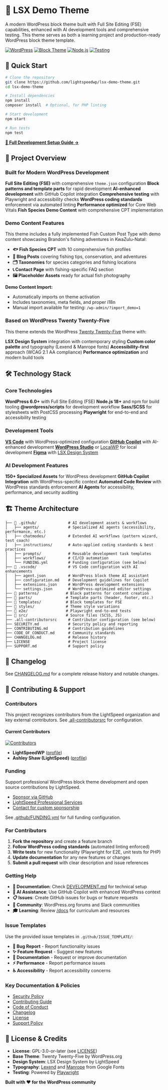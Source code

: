 # 🧱 LSX Demo Theme

A modern WordPress block theme built with Full Site Editing (FSE) capabilities, enhanced with AI development tools and comprehensive testing. This theme serves as both a learning project and production-ready WordPress block theme template.

[![WordPress](https://img.shields.io/badge/WordPress-6.0+-blue.svg)](https://wordpress.org/)
[![Block Theme](https://img.shields.io/badge/Block%20Theme-FSE-green.svg)](https://developer.wordpress.org/themes/block-themes/)
[![Node.js](https://img.shields.io/badge/Node.js-18+-green.svg)](https://nodejs.org/)
[![Testing](https://img.shields.io/badge/Testing-Playwright-red.svg)](https://playwright.dev/)

<!--
README.md Inline Documentation
--------------------------------
This README provides a comprehensive overview of the LSX Demo Theme, including setup, architecture, contributor recognition, funding, and key documentation references. All badges and links are verified for accuracy. See .all-contributorsrc for contributor config and .github/FUNDING.yml for funding details.
-->

## 🚀 Quick Start

```bash
# Clone the repository
git clone https://github.com/lightspeedwp/lsx-demo-theme.git
cd lsx-demo-theme

# Install dependencies
npm install
composer install  # Optional, for PHP linting

# Start development
npm start

# Run tests
npm test
```

**[📖 Full Development Setup Guide →](./DEVELOPMENT.md)**

<!--
Reference: DEVELOPMENT.md contains step-by-step setup, workflow, and troubleshooting for local development. Always review this file for the latest instructions.
-->

## 🎯 Project Overview

### Built for Modern WordPress Development

**Full Site Editing (FSE)** with comprehensive `theme.json` configuration
**Block patterns and template parts** for rapid development
**AI-enhanced development** with GitHub Copilot integration
**Comprehensive testing** with Playwright and accessibility checks
**WordPress coding standards** enforcement via automated linting
**Performance optimized** for Core Web Vitals
**Fish Species Demo Content** with comprehensive CPT implementation

### Demo Content Features

This theme includes a fully implemented Fish Custom Post Type with demo content showcasing Brandon's fishing adventures in KwaZulu-Natal:

- **🐟 Fish Species CPT** with 10 comprehensive fish profiles
- **📝 Blog Posts** covering fishing tips, conservation, and adventures  
- **🗂️ Taxonomies** for species categories and fishing locations
- **📞 Contact Page** with fishing-specific FAQ section
- **🖼️ Placeholder Assets** ready for actual fish photography

**Demo Content Import:**
- Automatically imports on theme activation
- Includes taxonomies, meta fields, and proper i18n
- Manual import available for testing: `/wp-admin/?import_demo=1`

### Based on WordPress Twenty Twenty-Five

This theme extends the WordPress [Twenty Twenty-Five](https://make.wordpress.org/core/2024/08/15/introducing-twenty-twenty-five/) theme with:

**LSX Design System** integration with contemporary styling
**Custom color palette** and typography (Lexend & Manrope fonts)
**Accessibility-first** approach (WCAG 2.1 AA compliance)
**Performance optimization** and modern build tools

## 🛠️ Technology Stack

### Core Technologies

**WordPress 6.0+** with Full Site Editing (FSE)
**Node.js 18+** and npm for build tooling
**@wordpress/scripts** for development workflow
**Sass/SCSS** for stylesheets with PostCSS processing
**Playwright** for end-to-end and accessibility testing

### Development Tools

**[VS Code](https://code.visualstudio.com/)** with WordPress-optimized configuration
**[GitHub Copilot](https://github.com/features/copilot)** with AI-enhanced development
**[WordPress Studio](https://developer.wordpress.com/studio/)** or [LocalWP](https://localwp.com/) for local development
**[Figma](https://figma.com)** with [LSX Design System](https://lsx.rocks/design-system)

### AI Development Features

**150+ Specialized Assets** for WordPress development
**GitHub Copilot Integration** with WordPress-specific context
**Automated Code Review** with WordPress standards enforcement
**AI Agents** for accessibility, performance, and security auditing

## 🏗️ Theme Architecture

```text
├── 📁 .github/              # AI development assets & workflows
│   ├── agents/             # Specialized AI agents (accessibility, performance, etc.)
│   ├── chatmodes/          # Extended AI workflows (pattern wizard, test coach)
│   ├── instructions/       # Auto-applied coding standards & best practices
│   ├── prompts/            # Reusable development task templates
│   ├── workflows/          # CI/CD automation
│   └── FUNDING.yml         # Funding configuration (see below)
├── 📁 .vscode/              # VS Code configuration with AI enhancements
│   ├── agent.json          # WordPress block theme AI assistant
│   ├── configuration.md    # Development guidelines for Copilot
│   ├── extensions.json     # WordPress development extensions
│   └── settings.json       # WordPress-optimized editor settings
├── 📁 patterns/            # Block patterns for content creation
├── 📁 parts/               # Template parts (header, footer, etc.)
├── 📁 templates/           # Block templates for FSE
├── 📁 styles/              # Theme style variations
├── 📁 e2e/                 # Playwright end-to-end tests
├── 📁 src/                 # Source files (SCSS, JS)
├── .all-contributorsrc     # Contributor configuration (see below)
├── SECURITY.md             # Security policy and reporting
├── CONTRIBUTING.md         # Contribution guidelines
├── CODE_OF_CONDUCT.md      # Community standards
├── CHANGELOG.md            # Release history
├── LICENSE                 # Project license
├── SUPPORT.md              # Support policy
```

<!--
Reference: Key documentation files are listed above. See each file for details on security, contributing, code of conduct, changelog, license, and support.
-->

## 📝 Changelog

See [CHANGELOG.md](./CHANGELOG.md) for a complete release history and notable changes.

<!--
CHANGELOG.md documents all notable changes using Keep a Changelog format and semantic versioning. Review this file for release notes and upgrade guidance.
-->

## 🤝 Contributing & Support

<!--
This section covers contributor recognition, support channels, and links to key documentation. See .all-contributorsrc for contributor config and badges.
-->

### Contributors

This project recognizes contributors from the LightSpeed organization and key external contributors. See [.all-contributorsrc](./.all-contributorsrc) for configuration.

<!--
Contributor badges are automatically updated in README.md by the all-contributors bot. To add yourself, run 'npx all-contributors add <username> <contributions>'.
-->

#### Current Contributors

[![Contributors](https://img.shields.io/badge/Contributors-LightSpeedWP%20Org-blue)](https://github.com/lightspeedwp/lsx-demo-theme/graphs/contributors)

-   **LightSpeedWP** ([profile](https://github.com/lightspeedwp))
-   **Ashley Shaw (LightSpeed)** ([profile](https://lightspeedwp.agency))

### Funding

Support professional WordPress block theme development and open source contributions by LightSpeed.

-   [Sponsor via GitHub](https://github.com/sponsors/lightspeedwp)
-   [LightSpeed Professional Services](https://lightspeedwp.agency/services)
-   [Contact for custom sponsorship](https://lightspeedwp.agency/contact)

See [.github/FUNDING.yml](./.github/FUNDING.yml) for full funding configuration.

### For Contributors

1. **Fork the repository** and create a feature branch
2. **Follow WordPress coding standards** (automated linting enforced)
3. **Write tests** for new functionality (Playwright for E2E, unit tests for PHP)
4. **Update documentation** for any new features or changes
5. **Submit a pull request** with clear description and issue references

### Getting Help

-   **📖 Documentation**: Check [DEVELOPMENT.md](./DEVELOPMENT.md) for technical setup
-   **🤖 AI Assistance**: Use GitHub Copilot with enhanced WordPress context
-   **📋 Issues**: Create GitHub issues for bugs or feature requests
-   **💬 Community**: WordPress.org forums and Slack communities
-   **🎓 Learning**: Review [/docs](./docs/) for curriculum and resources

### Issue Templates

Use the provided issue templates in `.github/ISSUE_TEMPLATE/`:

-   **🐛 Bug Report** - Report functionality issues
-   **✨ Feature Request** - Suggest new features
-   **📖 Documentation** - Request or improve documentation
-   **⚡ Performance** - Report performance issues
-   **♿ Accessibility** - Report accessibility concerns

### Key Documentation & Policies

-   [Security Policy](./SECURITY.md)
-   [Contributing Guide](./CONTRIBUTING.md)
-   [Code of Conduct](./CODE_OF_CONDUCT.md)
-   [Changelog](./CHANGELOG.md)
-   [License](./LICENSE)
-   [Support Policy](./SUPPORT.md)

<!--
Each documentation file above provides detailed guidance on its topic. Review these for security, contribution, community standards, release history, licensing, and support.
-->

## 📄 License & Credits

-   **License**: GPL-3.0-or-later (see [LICENSE](./LICENSE))
-   **Base Theme**: Twenty Twenty-Five by WordPress.org
-   **Design System**: LSX Design System by LightSpeed
-   **Typography**: [Lexend](https://fonts.google.com/specimen/Lexend) and [Manrope](https://fonts.google.com/specimen/Manrope) from Google Fonts
-   **Testing**: Powered by [Playwright](https://playwright.dev/)

**Built with ❤️ for the WordPress community**

<!--
License is GPL-3.0-or-later, inherited from WordPress. See LICENSE for full terms. Credits are listed for base theme, design system, typography, and testing tools.
-->
